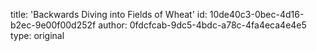 title: 'Backwards Diving into Fields of Wheat'
id: 10de40c3-0bec-4d16-b2ec-9e00f00d252f
author: 0fdcfcab-9dc5-4bdc-a78c-4fa4eca4e4e5
type: original
